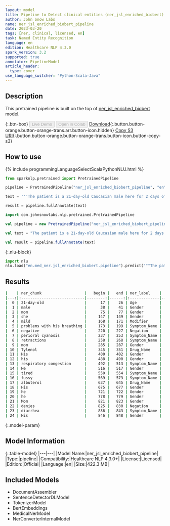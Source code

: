 ```yaml
---
layout: model
title: Pipeline to Detect clinical entities (ner_jsl_enriched_biobert)
author: John Snow Labs
name: ner_jsl_enriched_biobert_pipeline
date: 2023-03-20
tags: [ner, clinical, licensed, en]
task: Named Entity Recognition
language: en
edition: Healthcare NLP 4.3.0
spark_version: 3.2
supported: true
annotator: PipelineModel
article_header:
  type: cover
use_language_switcher: "Python-Scala-Java"
---
```


## Description

This pretrained pipeline is built on the top of [ner_jsl_enriched_biobert](https://nlp.johnsnowlabs.com/2021/04/01/ner_jsl_enriched_biobert_en.html) model.

{:.btn-box}
<button class="button button-orange" disabled>Live Demo</button>
<button class="button button-orange" disabled>Open in Colab</button>
[Download](https://s3.amazonaws.com/auxdata.johnsnowlabs.com/clinical/models/ner_jsl_enriched_biobert_pipeline_en_4.3.0_3.2_1679316183988.zip){:.button.button-orange.button-orange-trans.arr.button-icon.hidden}
[Copy S3 URI](s3://auxdata.johnsnowlabs.com/clinical/models/ner_jsl_enriched_biobert_pipeline_en_4.3.0_3.2_1679316183988.zip){:.button.button-orange.button-orange-trans.button-icon.button-copy-s3}

## How to use



<div class="tabs-box" markdown="1">
{% include programmingLanguageSelectScalaPythonNLU.html %}

```python
from sparknlp.pretrained import PretrainedPipeline

pipeline = PretrainedPipeline("ner_jsl_enriched_biobert_pipeline", "en", "clinical/models")

text = '''The patient is a 21-day-old Caucasian male here for 2 days of congestion - mom has been suctioning yellow discharge from the patient's nares, plus she has noticed some mild problems with his breathing while feeding (but negative for any perioral cyanosis or retractions). One day ago, mom also noticed a tactile temperature and gave the patient Tylenol. Baby also has had some decreased p.o. intake. His normal breast-feeding is down from 20 minutes q.2h. to 5 to 10 minutes secondary to his respiratory congestion. He sleeps well, but has been more tired and has been fussy over the past 2 days. The parents noticed no improvement with albuterol treatments given in the ER. His urine output has also decreased; normally he has 8 to 10 wet and 5 dirty diapers per 24 hours, now he has down to 4 wet diapers per 24 hours. Mom denies any diarrhea. His bowel movements are yellow colored and soft in nature.'''

result = pipeline.fullAnnotate(text)
```
```scala
import com.johnsnowlabs.nlp.pretrained.PretrainedPipeline

val pipeline = new PretrainedPipeline("ner_jsl_enriched_biobert_pipeline", "en", "clinical/models")

val text = "The patient is a 21-day-old Caucasian male here for 2 days of congestion - mom has been suctioning yellow discharge from the patient's nares, plus she has noticed some mild problems with his breathing while feeding (but negative for any perioral cyanosis or retractions). One day ago, mom also noticed a tactile temperature and gave the patient Tylenol. Baby also has had some decreased p.o. intake. His normal breast-feeding is down from 20 minutes q.2h. to 5 to 10 minutes secondary to his respiratory congestion. He sleeps well, but has been more tired and has been fussy over the past 2 days. The parents noticed no improvement with albuterol treatments given in the ER. His urine output has also decreased; normally he has 8 to 10 wet and 5 dirty diapers per 24 hours, now he has down to 4 wet diapers per 24 hours. Mom denies any diarrhea. His bowel movements are yellow colored and soft in nature."

val result = pipeline.fullAnnotate(text)
```


{:.nlu-block}
```python
import nlu
nlu.load("en.med_ner.jsl_enriched_biobert.pipeline").predict("""The patient is a 21-day-old Caucasian male here for 2 days of congestion - mom has been suctioning yellow discharge from the patient's nares, plus she has noticed some mild problems with his breathing while feeding (but negative for any perioral cyanosis or retractions). One day ago, mom also noticed a tactile temperature and gave the patient Tylenol. Baby also has had some decreased p.o. intake. His normal breast-feeding is down from 20 minutes q.2h. to 5 to 10 minutes secondary to his respiratory congestion. He sleeps well, but has been more tired and has been fussy over the past 2 days. The parents noticed no improvement with albuterol treatments given in the ER. His urine output has also decreased; normally he has 8 to 10 wet and 5 dirty diapers per 24 hours, now he has down to 4 wet diapers per 24 hours. Mom denies any diarrhea. His bowel movements are yellow colored and soft in nature.""")
```

</div>

## Results

```bash
|    | ner_chunk                   |   begin |   end | ner_label    |   confidence |
|---:|:----------------------------|--------:|------:|:-------------|-------------:|
|  0 | 21-day-old                  |      17 |    26 | Age          |     1        |
|  1 | male                        |      38 |    41 | Gender       |     0.9326   |
|  2 | mom                         |      75 |    77 | Gender       |     0.9258   |
|  3 | she                         |     147 |   149 | Gender       |     0.8551   |
|  4 | mild                        |     168 |   171 | Modifier     |     0.8119   |
|  5 | problems with his breathing |     173 |   199 | Symptom_Name |     0.624975 |
|  6 | negative                    |     220 |   227 | Negation     |     0.9946   |
|  7 | perioral cyanosis           |     237 |   253 | Symptom_Name |     0.41775  |
|  8 | retractions                 |     258 |   268 | Symptom_Name |     0.9572   |
|  9 | mom                         |     285 |   287 | Gender       |     0.9468   |
| 10 | Tylenol                     |     345 |   351 | Drug_Name    |     0.989    |
| 11 | His                         |     400 |   402 | Gender       |     0.8694   |
| 12 | his                         |     488 |   490 | Gender       |     0.8967   |
| 13 | respiratory congestion      |     492 |   513 | Symptom_Name |     0.4195   |
| 14 | He                          |     516 |   517 | Gender       |     0.8529   |
| 15 | tired                       |     550 |   554 | Symptom_Name |     0.7902   |
| 16 | fussy                       |     569 |   573 | Symptom_Name |     0.9389   |
| 17 | albuterol                   |     637 |   645 | Drug_Name    |     0.9588   |
| 18 | His                         |     675 |   677 | Gender       |     0.8484   |
| 19 | he                          |     721 |   722 | Gender       |     0.8909   |
| 20 | he                          |     778 |   779 | Gender       |     0.8625   |
| 21 | Mom                         |     821 |   823 | Gender       |     0.8167   |
| 22 | denies                      |     825 |   830 | Negation     |     0.9841   |
| 23 | diarrhea                    |     836 |   843 | Symptom_Name |     0.6033   |
| 24 | His                         |     846 |   848 | Gender       |     0.8459   |
```

{:.model-param}
## Model Information

{:.table-model}
|---|---|
|Model Name:|ner_jsl_enriched_biobert_pipeline|
|Type:|pipeline|
|Compatibility:|Healthcare NLP 4.3.0+|
|License:|Licensed|
|Edition:|Official|
|Language:|en|
|Size:|422.3 MB|

## Included Models

- DocumentAssembler
- SentenceDetectorDLModel
- TokenizerModel
- BertEmbeddings
- MedicalNerModel
- NerConverterInternalModel